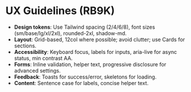 # UX Guidelines (RB9K)

- **Design tokens**: Use Tailwind spacing (2/4/6/8), font sizes (sm/base/lg/xl/2xl), rounded-2xl, shadow-md.
- **Layout**: Grid-based, 12col where possible; avoid clutter; use Cards for sections.
- **Accessibility**: Keyboard focus, labels for inputs, aria-live for async status, min contrast AA.
- **Forms**: Inline validation, helper text, progressive disclosure for advanced settings.
- **Feedback**: Toasts for success/error, skeletons for loading.
- **Content**: Sentence case for labels, concise helper text.
